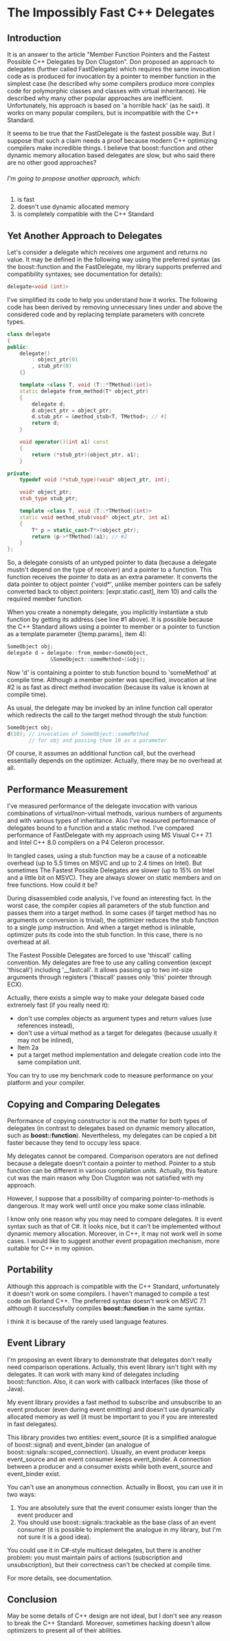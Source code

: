 # The Impossibly Fast C++ Delegates

## Introduction

It is an answer to the article "Member Function Pointers and the Fastest Possible C++ Delegates by Don Clugston". Don proposed an approach to delegates (further called FastDelegate) which requires the same invocation code as is produced for invocation by a pointer to member function in the simplest case (he described why some compilers produce more complex code for polymorphic classes and classes with virtual inheritance). He described why many other popular approaches are inefficient. Unfortunately, his approach is based on 'a horrible hack' (as he said). It works on many popular compilers, but is incompatible with the C++ Standard.

It seems to be true that the FastDelegate is the fastest possible way. But I suppose that such a claim needs a proof because modern C++ optimizing compilers make incredible things. I believe that boost::function and other dynamic memory allocation based delegates are slow, but who said there are no other good approaches?

###### I'm going to propose another approach, which:

1. is fast
2. doesn't use dynamic allocated memory
3. is completely compatible with the C++ Standard

## Yet Another Approach to Delegates

Let's consider a delegate which receives one argument and returns no value. It may be defined in the following way using the preferred syntax (as the boost::function and the FastDelegate, my library supports preferred and compatibility syntaxes; see documentation for details):

```cpp
delegate<void (int)>
```

I've simplified its code to help you understand how it works. The following code has been derived by removing unnecessary lines under and above the considered code and by replacing template parameters with concrete types.

```cpp
class delegate
{
public:
    delegate()
        : object_ptr(0)
        , stub_ptr(0)
    {}

    template <class T, void (T::*TMethod)(int)>
    static delegate from_method(T* object_ptr)
    {
        delegate d;
        d.object_ptr = object_ptr;
        d.stub_ptr = &method_stub<T, TMethod>; // #1
        return d;
    }

    void operator()(int a1) const
    {
        return (*stub_ptr)(object_ptr, a1);
    }

private:
    typedef void (*stub_type)(void* object_ptr, int);

    void* object_ptr;
    stub_type stub_ptr;

    template <class T, void (T::*TMethod)(int)>
    static void method_stub(void* object_ptr, int a1)
    {
        T* p = static_cast<T*>(object_ptr);
        return (p->*TMethod)(a1); // #2
    }
};
```

So, a delegate consists of an untyped pointer to data (because a delegate mustn't depend on the type of receiver) and a pointer to a function. This function receives the pointer to data as an extra parameter. It converts the data pointer to object pointer ('void*', unlike member pointers can be safely converted back to object pointers: [expr.static.cast], item 10) and calls the required member function.

When you create a nonempty delegate, you implicitly instantiate a stub function by getting its address (see line #1 above). It is possible because the C++ Standard allows using a pointer to member or a pointer to function as a template parameter ([temp.params], item 4):

```cpp
SomeObject obj;
delegate d = delegate::from_member<SomeObject, 
              &SomeObject::someMethod>(&obj);
```
Now 'd' is containing a pointer to stub function bound to 'someMethod' at compile time. Although a member pointer was specified, invocation at line #2 is as fast as direct method invocation (because its value is known at compile time).

As usual, the delegate may be invoked by an inline function call operator which redirects the call to the target method through the stub function:

```cpp
SomeObject obj;
d(10); // invocation of SomeObject::someMethod
       // for obj and passing them 10 as a parameter
```
Of course, it assumes an additional function call, but the overhead essentially depends on the optimizer. Actually, there may be no overhead at all.

## Performance Measurement

I've measured performance of the delegate invocation with various combinations of virtual/non-virtual methods, various numbers of arguments and with various types of inheritance. Also I've measured performance of delegates bound to a function and a static method. I've compared performance of FastDelegate with my approach using MS Visual C++ 7.1 and Intel C++ 8.0 compilers on a P4 Celeron processor.

In tangled cases, using a stub function may be a cause of a noticeable overhead (up to 5.5 times on MSVC and up to 2.4 times on Intel). But sometimes The Fastest Possible Delegates are slower (up to 15% on Intel and a little bit on MSVC). They are always slower on static members and on free functions. How could it be?

During disassembled code analysis, I've found an interesting fact. In the worst case, the compiler copies all parameters of the stub function and passes them into a target method. In some cases (if target method has no arguments or conversion is trivial), the optimizer reduces the stub function to a single jump instruction. And when a target method is inlinable, optimizer puts its code into the stub function. In this case, there is no overhead at all.

The Fastest Possible Delegates are forced to use 'thiscall' calling convention. My delegates are free to use any calling convention (except 'thiscall') including '__fastcall'. It allows passing up to two int-size arguments through registers ('thiscall' passes only 'this' pointer through ECX).

Actually, there exists a simple way to make your delegate based code extremely fast (if you really need it):

* don't use complex objects as argument types and return values (use references instead),
* don't use a virtual method as a target for delegates (because usually it may not be inlined),
* Item 2a
* put a target method implementation and delegate creation code into the same compilation unit.

You can try to use my benchmark code to measure performance on your platform and your compiler.

## Copying and Comparing Delegates

Performance of copying constructor is not the matter for both types of delegates (in contrast to delegates based on dynamic memory allocation, such as **boost::function**). Nevertheless, my delegates can be copied a bit faster because they tend to occupy less space.

My delegates cannot be compared. Comparison operators are not defined because a delegate doesn't contain a pointer to method. Pointer to a stub function can be different in various compilation units. Actually, this feature cut was the main reason why Don Clugston was not satisfied with my approach.

However, I suppose that a possibility of comparing pointer-to-methods is dangerous. It may work well until once you make some class inlinable.

I know only one reason why you may need to compare delegates. It is event syntax such as that of C#. It looks nice, but it can't be implemented without dynamic memory allocation. Moreover, in C++, it may not work well in some cases. I would like to suggest another event propagation mechanism, more suitable for C++ in my opinion.

## Portability

Although this approach is compatible with the C++ Standard, unfortunately it doesn't work on some compilers. I haven't managed to compile a test code on Borland C++. The preferred syntax doesn't work on MSVC 7.1 although it successfully compiles **boost::function** in the same syntax.

I think it is because of the rarely used language features.

## Event Library

I'm proposing an event library to demonstrate that delegates don't really need comparison operations. Actually, this event library isn't tight with my delegates. It can work with many kind of delegates including boost::function. Also, it can work with callback interfaces (like those of Java).

My event library provides a fast method to subscribe and unsubscribe to an event producer (even during event emitting) and doesn't use dynamically allocated memory as well (it must be important to you if you are interested in fast delegates).

This library provides two entities: event_source (it is a simplified analogue of boost::signal) and event_binder (an analogue of boost::signals::scoped_connection). Usually, an event producer keeps event_source and an event consumer keeps event_binder. A connection between a producer and a consumer exists while both event_source and event_binder exist.

You can't use an anonymous connection. Actually in Boost, you can use it in two ways:

1. You are absolutely sure that the event consumer exists longer than the event producer and
2. You should use boost::signals::trackable as the base class of an event consumer (it is possible to implement the analogue in my library, but I'm not sure it is a good idea).

You could use it in C#-style multicast delegates, but there is another problem: you must maintain pairs of actions (subscription and unsubscription), but their correctness can't be checked at compile time.

For more details, see documentation.

## Conclusion

May be some details of C++ design are not ideal, but I don't see any reason to break the C++ Standard. Moreover, sometimes hacking doesn't allow optimizers to present all of their abilities.
